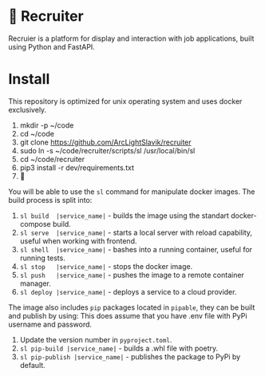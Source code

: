 # 🎯 Recruiter

Recruier is a platform for display and interaction with job applications, built using Python and FastAPI.

# Install

This repository is optimized for unix operating system and uses docker exclusively.

1. mkdir -p ~/code
2. cd ~/code
3. git clone https://github.com/ArcLightSlavik/recruiter
4. sudo ln -s ~/code/recruiter/scripts/sl /usr/local/bin/sl
5. cd ~/code/recruiter
6. pip3 install -r dev/requirements.txt
7. 🚀

You will be able to use the `sl` command for manipulate docker images.
The build process is split into:
1. `sl build  |service_name|` - builds the image using the standart docker-compose build.
2. `sl serve  |service_name|` - starts a local server with reload capability, useful when working with frontend.
3. `sl shell  |service_name|` - bashes into a running container, useful for running tests.
4. `sl stop   |service_name|` - stops the docker image.
5. `sl push   |service_name|` - pushes the image to a remote container manager.
6. `sl deploy |service_name|` - deploys a service to a cloud provider.

The image also includes `pip` packages located in `pipable`, they can be built and publish by using:
This does assume that you have .env file with PyPi username and password.
1. Update the version number in `pyproject.toml`.
2. `sl pip-build |service_name|` - builds a .whl file with poetry.
3. `sl pip-publish |service_name|` - publishes the package to PyPi by default.
